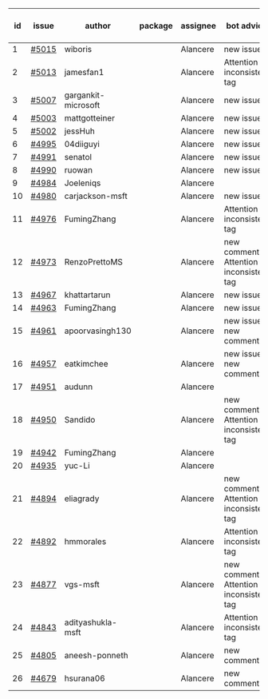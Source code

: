 | id | issue | author | package | assignee | bot advice | created date of issue | target release date | date from target |
| ------ | ------ | ------ | ------ | ------ | ------ | ------ | ------ | :-----: |
| 1 | [#5015](https://github.com/Azure/sdk-release-request/issues/5015) | wiboris |  | Alancere | new issue. | 02-29 | 03-22 |  |
| 2 | [#5013](https://github.com/Azure/sdk-release-request/issues/5013) | jamesfan1 |  | Alancere | Attention to inconsistent tag | 02-28 | 03-22 |  |
| 3 | [#5007](https://github.com/Azure/sdk-release-request/issues/5007) | gargankit-microsoft |  | Alancere | new issue. | 02-28 | 03-22 |  |
| 4 | [#5003](https://github.com/Azure/sdk-release-request/issues/5003) | mattgotteiner |  | Alancere | new issue. | 02-27 | 03-22 |  |
| 5 | [#5002](https://github.com/Azure/sdk-release-request/issues/5002) | jessHuh |  | Alancere | new issue. | 02-27 | 03-22 |  |
| 6 | [#4995](https://github.com/Azure/sdk-release-request/issues/4995) | 04diiguyi |  | Alancere | new issue. | 02-27 | 03-22 |  |
| 7 | [#4991](https://github.com/Azure/sdk-release-request/issues/4991) | senatol |  | Alancere | new issue. | 02-27 | 03-22 |  |
| 8 | [#4990](https://github.com/Azure/sdk-release-request/issues/4990) | ruowan |  | Alancere | new issue. | 02-27 | 03-22 |  |
| 9 | [#4984](https://github.com/Azure/sdk-release-request/issues/4984) | Joeleniqs |  | Alancere |  | 02-24 | 03-22 |  |
| 10 | [#4980](https://github.com/Azure/sdk-release-request/issues/4980) | carjackson-msft |  | Alancere | new issue. | 02-22 | 03-22 |  |
| 11 | [#4976](https://github.com/Azure/sdk-release-request/issues/4976) | FumingZhang |  | Alancere | Attention to inconsistent tag | 02-21 | 03-22 |  |
| 12 | [#4973](https://github.com/Azure/sdk-release-request/issues/4973) | RenzoPrettoMS |  | Alancere | new comment. Attention to inconsistent tag | 02-21 | 03-22 |  |
| 13 | [#4967](https://github.com/Azure/sdk-release-request/issues/4967) | khattartarun |  | Alancere | new issue. | 02-20 | 03-22 |  |
| 14 | [#4963](https://github.com/Azure/sdk-release-request/issues/4963) | FumingZhang |  | Alancere | new issue. | 02-19 | 03-22 |  |
| 15 | [#4961](https://github.com/Azure/sdk-release-request/issues/4961) | apoorvasingh130 |  | Alancere | new issue. new comment. | 02-19 | 03-22 |  |
| 16 | [#4957](https://github.com/Azure/sdk-release-request/issues/4957) | eatkimchee |  | Alancere | new issue. new comment. | 02-17 | 03-22 |  |
| 17 | [#4951](https://github.com/Azure/sdk-release-request/issues/4951) | audunn |  | Alancere |  | 02-16 | 03-22 |  |
| 18 | [#4950](https://github.com/Azure/sdk-release-request/issues/4950) | Sandido |  | Alancere | new comment. Attention to inconsistent tag | 02-15 | 03-22 |  |
| 19 | [#4942](https://github.com/Azure/sdk-release-request/issues/4942) | FumingZhang |  | Alancere |  | 02-02 | 02-23 |  |
| 20 | [#4935](https://github.com/Azure/sdk-release-request/issues/4935) | yuc-Li |  | Alancere |  | 02-01 | 02-23 |  |
| 21 | [#4894](https://github.com/Azure/sdk-release-request/issues/4894) | eliagrady |  | Alancere | new comment. Attention to inconsistent tag | 01-18 | 02-23 |  |
| 22 | [#4892](https://github.com/Azure/sdk-release-request/issues/4892) | hmmorales |  | Alancere | Attention to inconsistent tag | 01-16 | 02-23 |  |
| 23 | [#4877](https://github.com/Azure/sdk-release-request/issues/4877) | vgs-msft |  | Alancere | new comment. Attention to inconsistent tag | 01-09 | 02-23 |  |
| 24 | [#4843](https://github.com/Azure/sdk-release-request/issues/4843) | adityashukla-msft |  | Alancere | Attention to inconsistent tag | 12-20 | 02-23 |  |
| 25 | [#4805](https://github.com/Azure/sdk-release-request/issues/4805) | aneesh-ponneth |  | Alancere | new comment. | 11-29 | 02-23 |  |
| 26 | [#4679](https://github.com/Azure/sdk-release-request/issues/4679) | hsurana06 |  | Alancere | new comment. | 10-23 | 02-23 |  |
